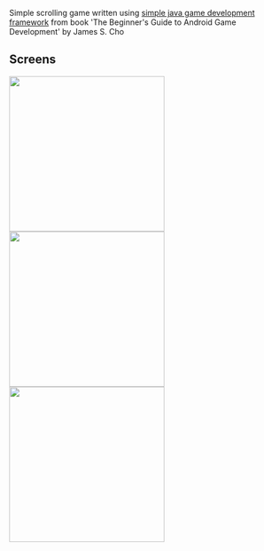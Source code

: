 Simple scrolling game written using [simple java game development framework](https://github.com/KamilSwojak/SimpleGDF-awt) from book 'The Beginner's Guide to Android Game Development' by James S. Cho


Screens
-------

<img src="/../screens/screens/walk.png" width="280">
<img src="/../screens/screens/jump.png" width="280">
<img src="/../screens/screens/duck.png" width="280">
